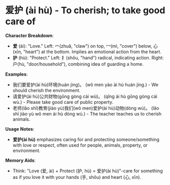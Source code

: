 # **爱护 (ài hù) - To cherish; to take good care of**

**Character Breakdown**:  
- **爱** (ài): "Love." Left: 爫(zhuǎ, "claw") on top, 冖(mì, "cover") below, 心(xīn, "heart") at the bottom. Implies an emotional action from the heart.  
- **护** (hù): "Protect." Left: 扌(shǒu, "hand") radical, indicating action. Right: 户(hù, "door/household"), combining idea of guarding a home.

**Examples**:  
- 我们要爱护(ài hù)环境(huán jìng)。 (wǒ men yào ài hù huán jìng.) - We should cherish the environment.  
- 请爱护(ài hù)公共财物(gōng gòng cái wù)。 (qǐng ài hù gōng gòng cái wù.) - Please take good care of public property.  
- 老师(lǎo shī)教育(jiào yù)我们(wǒ men)爱护(ài hù)动物(dòng wù)。 (lǎo shī jiào yù wǒ men ài hù dòng wù.) - The teacher teaches us to cherish animals.

**Usage Notes**:  
- **爱护(ài hù)** emphasizes caring for and protecting someone/something with love or respect, often used for people, animals, property, or environment.

**Memory Aids**:  
- Think: "Love (爱, ài) + Protect (护, hù) = 爱护(ài hù)"-care for something as if you love it with your hands (手, shǒu) and heart (心, xīn).